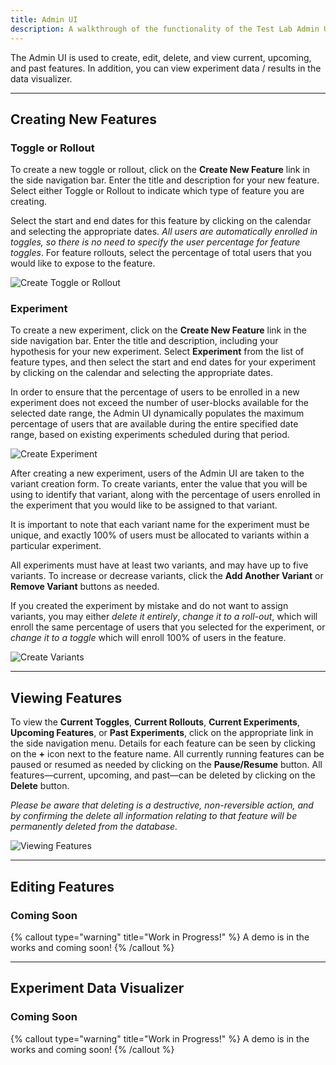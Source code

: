 ```yaml
---
title: Admin UI
description: A walkthrough of the functionality of the Test Lab Admin UI.
---
```


The Admin UI is used to create, edit, delete, and view current, upcoming, and past features. In addition, you can view experiment data / results in the data visualizer.

---

## Creating New Features

### Toggle or Rollout

To create a new toggle or rollout, click on the **Create New Feature** link in the side navigation bar. Enter the title and description for your new feature. Select either Toggle or Rollout to indicate which type of feature you are creating.

Select the start and end dates for this feature by clicking on the calendar and selecting the appropriate dates. _All users are automatically enrolled in toggles, so there is no need to specify the user percentage for feature toggles_. For feature rollouts, select the percentage of total users that you would like to expose to the feature.

![Create Toggle or Rollout](/images/CreateToggleOrRollout.gif)

### Experiment

To create a new experiment, click on the **Create New Feature** link in the side navigation bar. Enter the title and description, including your hypothesis for your new experiment. Select **Experiment** from the list of feature types, and then select the start and end dates for your experiment by clicking on the calendar and selecting the appropriate dates.

In order to ensure that the percentage of users to be enrolled in a new experiment does not exceed the number of user-blocks available for the selected date range, the Admin UI dynamically populates the maximum percentage of users that are available during the entire specified date range, based on existing experiments scheduled during that period.

![Create Experiment](/images/CreateExperiment.gif)

After creating a new experiment, users of the Admin UI are taken to the variant creation form. To create variants, enter the value that you will be using to identify that variant, along with the percentage of users enrolled in the experiment that you would like to be assigned to that variant.

It is important to note that each variant name for the experiment must be unique, and exactly 100% of users must be allocated to variants within a particular experiment.

All experiments must have at least two variants, and may have up to five variants. To increase or decrease variants, click the **Add Another Variant** or **Remove Variant** buttons as needed.

If you created the experiment by mistake and do not want to assign variants, you may either _delete it entirely_, _change it to a roll-out_, which will enroll the same percentage of users that you selected for the experiment, or _change it to a toggle_ which will enroll 100% of users in the feature.

![Create Variants](/images/CreateVariants.gif)

---

## Viewing Features

To view the **Current Toggles**, **Current Rollouts**, **Current Experiments**, **Upcoming Features**, or **Past Experiments**, click on the appropriate link in the side navigation menu. Details for each feature can be seen by clicking on the **+** icon next to the feature name. All currently running features can be paused or resumed as needed by clicking on the **Pause/Resume** button. All features—current, upcoming, and past—can be deleted by clicking on the **Delete** button.

_Please be aware that deleting is a destructive, non-reversible action, and by confirming the delete all information relating to that feature will be permanently deleted from the database._

![Viewing Features](/images/ListOverview.gif)

---

## Editing Features

### Coming Soon

{% callout type="warning" title="Work in Progress!" %}
A demo is in the works and coming soon!
{% /callout %}

---

## Experiment Data Visualizer

### Coming Soon

{% callout type="warning" title="Work in Progress!" %}
A demo is in the works and coming soon!
{% /callout %}
